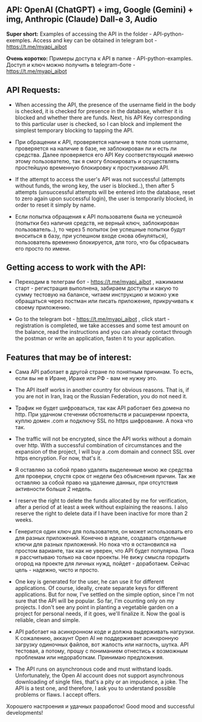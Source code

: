 ## API: OpenAI (ChatGPT) + img, Google (Gemini) + img, Anthropic (Claude)  Dall-e 3, Audio


**Super short:** Examples of accessing the API in the folder - API-python-exemples. Access and key can be obtained in telegram bot - https://t.me/myapi_aibot

**Очень коротко:** Примеры доступа к API в папке - API-python-examples. Доступ и ключ можно получить в telegram-боте - https://t.me/myapi_aibot


## API Requests:


- When accessing the API, the presence of the username field in the body is checked, it is checked for presence in the database, whether it is blocked and whether there are funds. Next, his API Key corresponding to this particular user is checked, so I can block and implement the simplest temporary blocking to tapping the API.

- При обращении к API, проверяется наличие в теле поля username, проверяется на наличие в базе, не заблокирован ли и есть ли средства. Далее проверяется его API Key соответствующий именно этому пользователю, так я смогу блокировать и осуществлять простейшую временную блокировку к простукиванию API.

- If the attempt to access the user's API was not successful (attempts without funds, the wrong key, the user is blocked..), then after 5 attempts (unsuccessful attempts will be entered into the database, reset to zero again upon successful login), the user is temporarily blocked, in order to reset it simply by name.

- Если попытка обращения к API пользователя была не успешной (попытки без наличия средств, не верный ключ, заблокирован пользователь..), то через 5 попыток (не успешные попытки будут вноситься в базу, при успешном входе снова обнуляться), пользователь временно блокируется, для того, что бы сбрасывать его просто по имени.



## Getting access to work with the API:

- Переходим в телеграм бот - https://t.me/myapi_aibot , нажимаем старт - регистрация выполнена, забираем доступы и какую то сумму тестовую на балансе, читаем инструкцию и можно уже обращаться через постман или писать приложение, прикручивать к своему приложению.

- Go to the telegram bot - https://t.me/myapi_aibot , click start - registration is completed, we take accesses and some test amount on the balance, read the instructions and you can already contact through the postman or write an application, fasten it to your application.



## Features that may be of interest:

- Сама API работает в другой стране по понятным причинам. То есть, если вы не в Иране, Ираке или РФ - вам не нужну это.

- The API itself works in another country for obvious reasons. That is, if you are not in Iran, Iraq or the Russian Federation, you do not need it.

- Трафик не будет шифроваться, так как API работает без домена по http. При удачном стечении обстоятельств и расширении проекта, куплю домен .com и подключу SSL по https шифрование. А пока что так.

- The traffic will not be encrypted, since the API works without a domain over http. With a successful combination of circumstances and the expansion of the project, I will buy a .com domain and connect SSL over https encryption. For now, that's it.

- Я оставляю за собой право удалять выделенные мною же средства для проверки, спустя срок от недели без объяснения причин. Так же оставляю за собой право на удаление данных, при отсутствия активности больше 2 недель.

- I reserve the right to delete the funds allocated by me for verification, after a period of at least a week without explaining the reasons. I also reserve the right to delete data if I have been inactive for more than 2 weeks.

- Генерится один ключ для пользователя, он может использовать его для разных приложений. Конечно в идеале, создавать отдельные ключи для разных приложений. Но пока что я остановился на простом варианте, так как не уверен, что API будет популярна. Пока я рассчитываю только на свои проекты. Не вижу смысла городить огород на проекте для личных нужд, пойдет - доработаем. Сейчас цель - надежно, чисто и просто.

- One key is generated for the user, he can use it for different applications. Of course, ideally, create separate keys for different applications. But for now, I've settled on the simple option, since I'm not sure that the API will be popular. So far, I'm counting only on my projects. I don't see any point in planting a vegetable garden on a project for personal needs, if it goes, we'll finalize it. Now the goal is reliable, clean and simple.

- API работает на асинхронном коде и должна выдерживать нагрузки. К сожалению, аккаунт Open AI не поддерживает асинхронную загрузку одиночных файлов, вот жалость или наглость, шутка. API тестовая, а потому, прошу с пониманием отнестись к возможным проблемам или недоработкам. Принимаю предложения.

- The API runs on asynchronous code and must withstand loads. Unfortunately, the Open AI account does not support asynchronous downloading of single files, that's a pity or an impudence, a joke. The API is a test one, and therefore, I ask you to understand possible problems or flaws. I accept offers.

Хорошего настроения и удачных разработок!
Good mood and successful developments!
